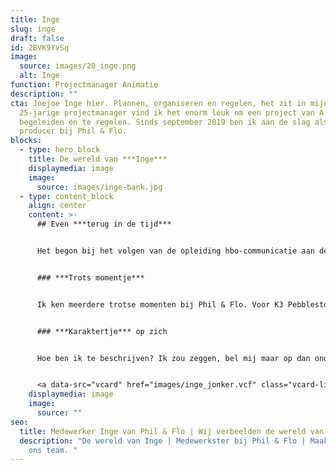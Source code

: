 ```yaml
---
title: Inge
slug: inge
draft: false
id: 2BVK9YvSq
image:
  source: images/20_inge.png
  alt: Inge
function: Projectmanager Animatie
description: ""
cta: Joejoe Inge hier. Plannen, organiseren en regelen, het zit in mijn DNA. Als
  25-jarige projectmanager vind ik het enorm leuk om een project van A tot Z te
  begeleiden en te regelen. Sinds september 2019 ben ik aan de slag als creative
  producer bij Phil & Flo.
blocks:
  - type: hero_block
    title: De wereld van ***Inge***
    displaymedia: image
    image:
      source: images/inge-bank.jpg
  - type: content_block
    align: center
    content: >-
      ## Even ***terug in de tijd***


      Het begon bij het volgen van de opleiding hbo-communicatie aan de Hanzehogeschool in Groningen. Een leuke en leerzame tijd. Dankzij mijn stage als jr. communicatiemedewerker en de minor Eventmanagement heb ik geleerd wat aanpakken is. Daarna ben ik accountmanager geweest bij een communicatiebureau. Hier heb ik geleerd hoe ik een adviserende rol tot mij moest nemen.Vervolgens maakte ik een frisse start bij Phil & Flo. Hier leer ik elke dag wat nieuws. 


      ### ***Trots momentje***


      Ik ken meerdere trotse momenten bij Phil & Flo. Voor K3 Pebblestone had ik een script en [animatie](https://www.philenflo.nl/oplossingen/animatie-laten-maken/) opgeleverd waar geen feedback op werd gegeven.  Toen dacht ik echt ‘wauw we zaten perfect op 1 lijn’. Dat voelt goed als ik prettig kan levelen met een klant. Extra bevestiging kreeg ik door allemaal 10-en in de review van de klant te krijgen. Toen was ik écht trots. 


      ### ***Karaktertje*** op zich


      Hoe ben ik te beschrijven? Ik zou zeggen, bel mij maar op dan ondervind je het meteen! Even zonder grappen.. Ik ben een flexibele, spontane en leergierige projectmanager. Ik luister en praat graag. Zo maak ik altijd eerst kennis met je zodat ik weet wie je bent, wat je functie is en waar je je graag mee bezig houdt. Ik ben erg punctueel. Ik maak planningen, lijstjes en afspraken en kom ze vervolgens allemaal na.


      <a data-src="vcard" href="images/inge_jonker.vcf" class="vcard-link">Download vCard</a>
    displaymedia: image
    image:
      source: ""
seo:
  title: Medewerker Inge van Phil & Flo | Wij verbeelden de wereld van morgen
  description: "De wereld van Inge | Medewerkster bij Phil & Flo | Maak kennis met
    ons team. "
---
```

